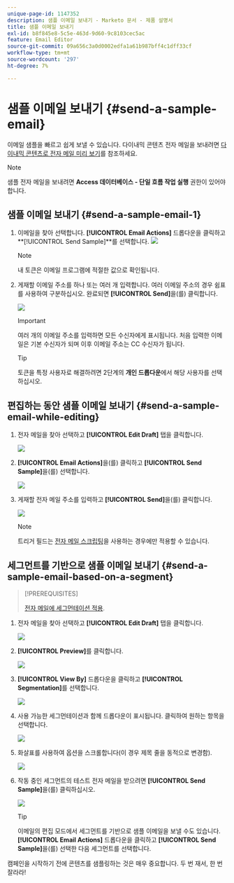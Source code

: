 ```yaml
---
unique-page-id: 1147352
description: 샘플 이메일 보내기 - Marketo 문서 - 제품 설명서
title: 샘플 이메일 보내기
exl-id: b8f845e8-5c5e-463d-9d60-9c8103cec5ac
feature: Email Editor
source-git-commit: 09a656c3a0d0002edfa1a61b987bff4c1dff33cf
workflow-type: tm+mt
source-wordcount: '297'
ht-degree: 7%

---
```


# 샘플 이메일 보내기 {#send-a-sample-email}

이메일 샘플을 빠르고 쉽게 보낼 수 있습니다. 다이내믹 콘텐츠 전자 메일을 보내려면 [다이내믹 콘텐츠로 전자 메일 미리 보기](/help/marketo/product-docs/email-marketing/general/functions-in-the-editor/preview-an-email-with-dynamic-content.md)를 참조하세요.

>[!NOTE]
>
>샘플 전자 메일을 보내려면 **Access 데이터베이스 - 단일 흐름 작업 실행** 권한이 있어야 합니다.

## 샘플 이메일 보내기 {#send-a-sample-email-1}

1. 이메일을 찾아 선택합니다. **[!UICONTROL Email Actions]** 드롭다운을 클릭하고 **[!UICONTROL Send Sample]**를 선택합니다.
   ![](assets/one-281-29.jpg)

   >[!NOTE]
   >
   >내 토큰은 이메일 프로그램에 적절한 값으로 확인됩니다.

1. 게재할 이메일 주소를 하나 또는 여러 개 입력합니다. 여러 이메일 주소의 경우 쉼표를 사용하여 구분하십시오. 완료되면 **[!UICONTROL Send]**&#x200B;을(를) 클릭합니다.

   ![](assets/two.png)

   >[!IMPORTANT]
   >
   >여러 개의 이메일 주소를 입력하면 모든 수신자에게 표시됩니다. 처음 입력한 이메일은 기본 수신자가 되며 이후 이메일 주소는 CC 수신자가 됩니다.

   >[!TIP]
   >
   >토큰을 특정 사용자로 해결하려면 2단계의 **개인 드롭다운**&#x200B;에서 해당 사용자를 선택하십시오.

## 편집하는 동안 샘플 이메일 보내기 {#send-a-sample-email-while-editing}

1. 전자 메일을 찾아 선택하고 **[!UICONTROL Edit Draft]** 탭을 클릭합니다.

   ![](assets/three-281-29.jpg)

1. **[!UICONTROL Email Actions]**&#x200B;을(를) 클릭하고 **[!UICONTROL Send Sample]**&#x200B;을(를) 선택합니다.

   ![](assets/four.png)

1. 게재할 전자 메일 주소를 입력하고 **[!UICONTROL Send]**&#x200B;을(를) 클릭합니다.

   ![](assets/two.png)

   >[!NOTE]
   >
   >트리거 필드는 [전자 메일 스크립팅](https://experienceleague.adobe.com/en/docs/marketo-developer/marketo/email-scripting)을 사용하는 경우에만 적용할 수 있습니다.

## 세그먼트를 기반으로 샘플 이메일 보내기 {#send-a-sample-email-based-on-a-segment}

>[!PREREQUISITES]
>
>[전자 메일에 세그먼테이션 적용](/help/marketo/product-docs/email-marketing/general/functions-in-the-editor/using-dynamic-content-in-an-email.md).

1. 전자 메일을 찾아 선택하고 **[!UICONTROL Edit Draft]** 탭을 클릭합니다.

   ![](assets/three-281-29.jpg)

1. **[!UICONTROL Preview]**&#x200B;를 클릭합니다.

   ![](assets/1.png)

1. **[!UICONTROL View By]** 드롭다운을 클릭하고 **[!UICONTROL Segmentation]**&#x200B;를 선택합니다.

   ![](assets/2.png)

1. 사용 가능한 세그먼테이션과 함께 드롭다운이 표시됩니다. 클릭하여 원하는 항목을 선택합니다.

   ![](assets/3.png)

1. 화살표를 사용하여 옵션을 스크롤합니다(이 경우 제목 줄을 동적으로 변경함).

   ![](assets/4.png)

1. 작동 중인 세그먼트의 테스트 전자 메일을 받으려면 **[!UICONTROL Send Sample]**&#x200B;을(를) 클릭하십시오.

   ![](assets/5.png)

   >[!TIP]
   >
   >이메일의 편집 모드에서 세그먼트를 기반으로 샘플 이메일을 보낼 수도 있습니다. **[!UICONTROL Email Actions]** 드롭다운을 클릭하고 **[!UICONTROL Send Sample]**&#x200B;을(를) 선택한 다음 세그먼트를 선택합니다.

캠페인을 시작하기 전에 콘텐츠를 샘플링하는 것은 매우 중요합니다. 두 번 재서, 한 번 잘라라!
